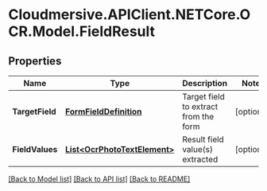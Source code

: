 # Cloudmersive.APIClient.NETCore.OCR.Model.FieldResult
## Properties

Name | Type | Description | Notes
------------ | ------------- | ------------- | -------------
**TargetField** | [**FormFieldDefinition**](FormFieldDefinition.md) | Target field to extract from the form | [optional] 
**FieldValues** | [**List&lt;OcrPhotoTextElement&gt;**](OcrPhotoTextElement.md) | Result field value(s) extracted | [optional] 

[[Back to Model list]](../README.md#documentation-for-models) [[Back to API list]](../README.md#documentation-for-api-endpoints) [[Back to README]](../README.md)

